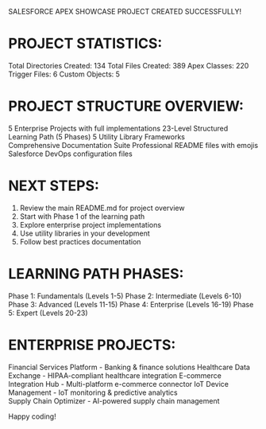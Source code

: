  SALESFORCE APEX SHOWCASE PROJECT CREATED SUCCESSFULLY! 

 PROJECT STATISTICS:
======================
 Total Directories Created: 134
 Total Files Created: 389
 Apex Classes: 220
 Trigger Files: 6
 Custom Objects: 5

 PROJECT STRUCTURE OVERVIEW:
===============================
 5 Enterprise Projects with full implementations
 23-Level Structured Learning Path (5 Phases)
 5 Utility Library Frameworks  
 Comprehensive Documentation Suite
 Professional README files with emojis
 Salesforce DevOps configuration files

 NEXT STEPS:
==============
1. Review the main README.md for project overview
2. Start with Phase 1 of the learning path
3. Explore enterprise project implementations
4. Use utility libraries in your development
5. Follow best practices documentation

 LEARNING PATH PHASES:
========================
 Phase 1: Fundamentals (Levels 1-5)
 Phase 2: Intermediate (Levels 6-10)  
 Phase 3: Advanced (Levels 11-15)
 Phase 4: Enterprise (Levels 16-19)
 Phase 5: Expert (Levels 20-23)

 ENTERPRISE PROJECTS:
=======================
 Financial Services Platform - Banking & finance solutions
 Healthcare Data Exchange - HIPAA-compliant healthcare integration
 E-commerce Integration Hub - Multi-platform e-commerce connector
 IoT Device Management - IoT monitoring & predictive analytics  
 Supply Chain Optimizer - AI-powered supply chain management

Happy coding! 
